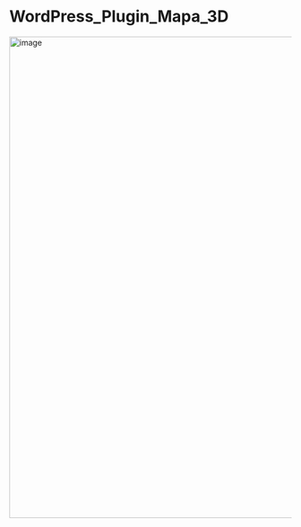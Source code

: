 # WordPress_Plugin_Mapa_3D
<img width="1203" height="858" alt="image" src="https://github.com/user-attachments/assets/1aa5be0c-bb28-457f-9ab9-05c47e5f93ee" />
